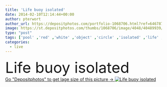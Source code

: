 ```yaml
---
title: 'Life buoy isolated'
date: 2014-02-10T12:14:44+00:00
author: pterwort
author_url: https://depositphotos.com/portfolio-1068706.html?ref=64678756
image: https://st.depositphotos.com/thumbs/1068706/image/4048/40489939/api_thumb_450.jpg?forcejpeg=true
type: "post"
tags: ['pool' ,'red' ,'white' ,'object' ,'circle' ,'isolated' ,'life' ,'protection' ,'plastic' ,'rubber' ,'float' ,'emergency' ,'help' ,'ring' ,'bay' ,'safety' ,'protect' ,'flood' ,'rope' ,'saver' ,'swim' ,'Belt' ,'safe' ,'guard' ,'rescue' ,'aid' ,'swimmer' ,'boating' ,'secure' ,'collar' ,'liner' ,'save' ,'lifebuoy' ,'buoy' ,'lifeguard' ,'sos' ,'preserver' ,'bouy' ,'live saving' ]
categories: 
  - live
---
```

<div aling="center">
            <font size="60"> Life buoy isolated</font>   
</div>
<div>
    <a href='https://st.depositphotos.com/thumbs/1068706/image/4048/40489939/api_thumb_450.jpg?forcejpeg=true?ref=64678756' target=_blank > Go "Depositphotos" to get lage size of this picture ->
        <img href='https://st.depositphotos.com/thumbs/1068706/image/4048/40489939/api_thumb_450.jpg?forcejpeg=true?ref=64678756' src='https://st.depositphotos.com/1068706/4048/i/950/depositphotos_40489939-stock-photo-life-buoy-isolated.jpg?forcejpeg=true' alt='Life buoy isolated' >
    </a>
</div>
